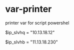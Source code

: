 # var-printer
printer var for script powershel


$ip_slvhq = "10.13.18.12"

$ip_slvhb = "11.13.18.230"
